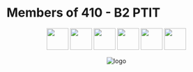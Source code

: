 # Members of 410 - B2 PTIT
<p align="center">
<a href="https://github.com/Haidzls"><img src="https://avatars.githubusercontent.com/u/126528259?v=4" width="50" height="50"></a>
<a href="https://github.com/LuongLuyen"><img src="https://avatars.githubusercontent.com/u/91484905?v=4" width="50" height="50"></a>
<a href="https://github.com/Haidzls"><img src="https://avatars.githubusercontent.com/u/126528259?v=4" width="50" height="50"></a>
<a href="https://github.com/Haidzls"><img src="https://avatars.githubusercontent.com/u/126528259?v=4" width="50" height="50"></a>
<a href="https://github.com/Haidzls"><img src="https://avatars.githubusercontent.com/u/126528259?v=4" width="50" height="50"></a>
<a href="https://github.com/Haidzls"><img src="https://avatars.githubusercontent.com/u/126528259?v=4" width="50" height="50"></a>
</p>

<p align="center">
<img src="https://github.com/thanhquyet24ptit/410_server/blob/main/public/images/title-logo.png" alt="logo">
